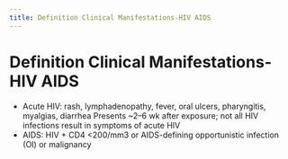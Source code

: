 ```yaml
---
title: Definition Clinical Manifestations-HIV AIDS
---
```

# Definition Clinical Manifestations-HIV AIDS

* Acute HIV: rash, lymphadenopathy, fever, oral ulcers, pharyngitis, myalgias, diarrhea Presents ~2–6 wk after exposure; not all HIV infections result in symptoms of acute HIV
* AIDS: HIV + CD4 <200/mm3 or AIDS-defining opportunistic infection (OI) or malignancy
